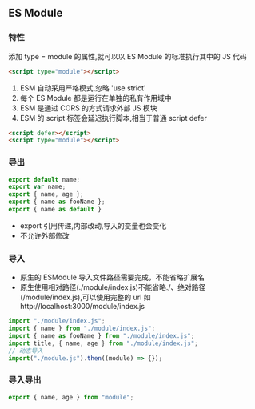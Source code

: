 ## ES Module

### 特性

添加 type = module 的属性,就可以以 ES Module 的标准执行其中的 JS 代码

```html
<script type="module"></script>
```

1. ESM 自动采用严格模式,忽略 'use strict'
2. 每个 ES Module 都是运行在单独的私有作用域中
3. ESM 是通过 CORS 的方式请求外部 JS 模块
4. ESM 的 script 标签会延迟执行脚本,相当于普通 script defer

```html
<script defer></script>
<script type="module"></script>
```

### 导出

```js
export default name;
export var name;
export { name, age };
export { name as fooName };
export { name as default }
```

- export 引用传递,内部改动,导入的变量也会变化
- 不允许外部修改

### 导入

- 原生的 ESModule 导入文件路径需要完成，不能省略扩展名
- 原生使用相对路径(./module/index.js)不能省略./、绝对路径(/module/index.js),可以使用完整的 url 如 http://localhost:3000/module/index.js

```js
import "./module/index.js";
import { name } from "./module/index.js";
import { name as fooName } from "./module/index.js";
import title, { name, age } from "./module/index.js";
// 动态导入
import("./module.js").then((module) => {});
```

### 导入导出

```js
export { name, age } from "module";
```

